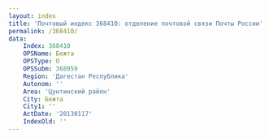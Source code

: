 ```yaml
---
layout: index
title: 'Почтовый индекс 368410: отделение почтовой связи Почты России'
permalink: /368410/
data:
    Index: 368410
    OPSName: Бежта
    OPSType: О
    OPSSubm: 368959
    Region: 'Дагестан Республика'
    Autonom: ''
    Area: 'Цунтинский район'
    City: Бежта
    City1: ''
    ActDate: '20130117'
    IndexOld: ''
---
```

